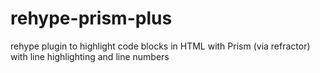 # rehype-prism-plus
rehype plugin to highlight code blocks in HTML with Prism (via refractor) with line highlighting and line numbers
